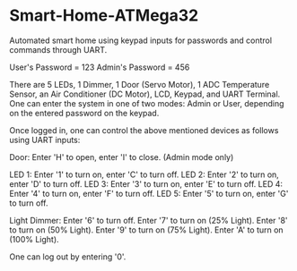 # Smart-Home-ATMega32
Automated smart home using keypad inputs for passwords and control commands through UART.

User's Password = 123
Admin's Password = 456

There are 5 LEDs, 1 Dimmer, 1 Door (Servo Motor), 1 ADC Temperature Sensor, an Air Conditioner (DC Motor), LCD, Keypad, and UART Terminal.
One can enter the system in one of two modes: Admin or User, depending on the entered password on the keypad.

Once logged in, one can control the above mentioned devices as follows using UART inputs:

Door: Enter 'H' to open, enter 'I' to close. (Admin mode only)

LED 1: Enter '1' to turn on, enter 'C' to turn off.
LED 2: Enter '2' to turn on, enter 'D' to turn off.
LED 3: Enter '3' to turn on, enter 'E' to turn off.
LED 4: Enter '4' to turn on, enter 'F' to turn off.
LED 5: Enter '5' to turn on, enter 'G' to turn off.

Light Dimmer: Enter '6' to turn off. Enter '7' to turn on (25% Light). Enter '8' to turn on (50% Light). Enter '9' to turn on (75% Light). Enter 'A' to turn on (100% Light).

One can log out by entering '0'.
